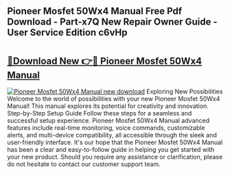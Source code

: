 ## Pioneer Mosfet 50Wx4 Manual Free Pdf Download - Part-x7Q New Repair Owner Guide - User Service Edition c6vHp

# <h2><a href="http://cf14621.oget.top/?id=Pioneer+Mosfet+50Wx4+Manual">🔗Download New 👉🔴 Pioneer Mosfet 50Wx4 Manual</a></h2>

[![Pioneer Mosfet 50Wx4 Manual new download](https://i.imgur.com/5g1atiW.png)](http://cf14621.oget.top/?id=Pioneer+Mosfet+50Wx4+Manual)
Exploring New Possibilities Welcome to the world of possibilities with your new Pioneer Mosfet 50Wx4 Manual! This manual explores its potential for creativity and innovation. Step-by-Step Setup Guide Follow these steps for a seamless and successful setup experience. Pioneer Mosfet 50Wx4 Manual advanced features include real-time monitoring, voice commands, customizable alerts, and multi-device compatibility, all accessible through the sleek and user-friendly interface. It's our hope that the Pioneer Mosfet 50Wx4 Manual has been a clear and easy-to-follow guide in helping you get started with your new product. Should you require any assistance or clarification, please do not hesitate to contact our customer support team.
